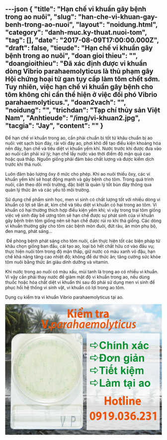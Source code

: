 ---json
{
    "title": "Hạn chế vi khuẩn gây bệnh trong ao nuôi",
    "slug": "han-che-vi-khuan-gay-benh-trong-ao-nuoi",
    "layout": "noidung.html",
    "category": "danh-muc.ky-thuat.nuoi-tom",
    "tag": [],
    "date": "2017-08-09T17:00:00.000Z",
    "draft": false,
    "tieude": "Hạn chế vi khuẩn gây bệnh trong ao nuôi",
    "doan gioi thieu": "",
    "doangioithieu": "Đã xác định được vi khuẩn dòng Vibrio parahaemolyticus là thủ phạm gây Hội chứng hoại tử gan tụy cấp làm tôm chết sớm. Tuy nhiên, việc hạn chế vi khuẩn gây bệnh cho tôm không chỉ cần thể hiện ở việc đối phó Vibrio parahaemolyticus.",
    "doan2vach": "",
    "noidung": "",
    "trichdan": "Tạp chí thủy sản Việt Nam",
    "Anhtieude": "/img/vi-khuan2.jpg",
    "tacgia": "Jay",
    "__content__": ""
}
---
<p><span style="font-size:14px">Để hạn chế vi khuẩn trong ao, cần phải chuẩn bị tốt từ kh&acirc;u chuẩn bị ao nu&ocirc;i: v&eacute;t sạch b&ugrave;n đ&aacute;y, rải v&ocirc;i đ&aacute;y ao, phơi kh&ocirc; để tạo điều kiện khoảng h&oacute;a nền đ&aacute;y, hạn chế v&agrave; ti&ecirc;u diệt vi khuẩn yếm kh&iacute;. Nước trước khi được đưa v&agrave;o ao nu&ocirc;i cần phải xử l&yacute;; hạn chế lấy nước v&agrave;o thời điểm độ mặn qu&aacute; cao hoặc qu&aacute; thấp. Nguồn giống phải đảm bảo chất lượng v&agrave; được kiểm dịch trước khi thả nu&ocirc;i.</span></p>

<p><span style="font-size:14px">Lu&ocirc;n đảm bảo lượng &ocirc;xy ở mức cho ph&eacute;p. Khi ao nu&ocirc;i thiếu &ocirc;xy, c&aacute;c vi khuẩn yếm kh&iacute; sẽ hoạt động mạnh v&agrave; g&acirc;y bệnh cho t&ocirc;m. Trong qu&aacute; tr&igrave;nh nu&ocirc;i, cần theo d&otilde;i m&ocirc;i trường, đặc biệt l&agrave; quản l&yacute; tốt b&ugrave;n đ&aacute;y th&ocirc;ng qua quản l&yacute; thức ăn v&agrave; c&aacute;c yếu tố m&ocirc;i trường.</span></p>

<p><span style="font-size:14px">Sử dụng chế phẩm sinh học, men vi sinh c&oacute; chất lượng tốt với nhiều d&ograve;ng vi khuẩn c&oacute; lợi sẽ lấn &aacute;t, k&igrave;m chế v&agrave; ti&ecirc;u diệt vi khuẩn c&oacute; hại trong ao t&ocirc;m. Vi khuẩn c&oacute; hại thường th&iacute;ch hợp điều kiện yếm kh&iacute;; v&igrave; vậy trong trại t&ocirc;m giống việc vệ sinh đ&aacute;y bể ương t&ocirc;m sẽ hạn chế được sự ph&aacute;t sinh của vi khuẩn g&acirc;y bệnh tr&ecirc;n t&ocirc;m giống n&ecirc;n sẽ hạn chế được rủi ro khi thả giống. C&aacute;c d&ograve;ng vi khuẩn thường g&acirc;y cho t&ocirc;m c&aacute;c bệnh m&ograve;n đu&ocirc;i, đứt r&acirc;u, ăn m&ograve;n phụ bộ, đen mang, ph&aacute;t s&aacute;ng...</span></p>

<p><span style="font-size:14px">&nbsp;Để ph&ograve;ng bệnh ph&aacute;t s&aacute;ng cho t&ocirc;m nu&ocirc;i, cần thực hiện tốt c&aacute;c biện ph&aacute;p từ kh&acirc;u chọn giống ban đầu, cải tạo ao, loại bỏ hết chất hữu cơ v&agrave;o đầu vụ; thực hiện nu&ocirc;i t&ocirc;m trong độ mặn thấp, giữ nước c&oacute; m&agrave;u xanh vỏ đậu, hạn chế khả năng tăng cao nhiệt độ; kh&ocirc;ng để dư thức ăn; tăng cường sức khỏe t&ocirc;m nu&ocirc;i bằng thức ăn gi&agrave;u dinh dưỡng v&agrave; vitamin.</span></p>

<p><span style="font-size:14px">Khi nước trong ao nu&ocirc;i c&oacute; m&agrave;u xấu, m&ugrave;i tanh l&agrave; trong ao c&oacute; nhiều vi khuẩn. V&igrave; vậy cần phải thay nước để giảm mật độ vi khuẩn trong ao, nếu d&ugrave;ng thuốc hoặc h&oacute;a chất diệt vi khuẩn th&igrave; sau đ&oacute; phải sử dụng men vi sinh để phục hồi hệ thống vi sinh vật, vi khuẩn c&oacute; lợi trong ao t&ocirc;m.</span></p>

<p><span style="font-size:14px">Dụng cụ kiểm tra vi khuẩn Vibrio parahaemolyticus tại ao.</span></p>

<p><img alt="" src="/img/CompactDryVP-387x320-02.png" /></p>
